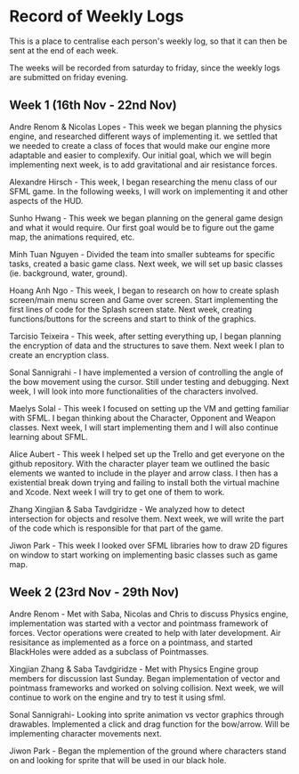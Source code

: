 # Record of Weekly Logs
This is a place to centralise each person's weekly log, so that it can then be sent at the end of each week.

The weeks will be recorded from saturday to friday, since the weekly logs are submitted on friday evening.

## Week 1 (16th Nov - 22nd Nov)

Andre Renom & Nicolas Lopes - This week we began planning the physics engine, and researched different ways of implementing it.
we settled that we needed to create a class of foces that would make our engine more adaptable and easier to complexify.
Our initial goal, which we will begin implementing next week, is to add gravitational and air resistance forces.

Alexandre Hirsch - This week, I began researching the menu class of our SFML game. In the following weeks, I will work on implementing it and other aspects of the HUD.

Sunho Hwang - This week we began planning on the general game design and what it would require. Our first goal would be to figure out the game map, the animations required, etc.

Minh Tuan Nguyen - Divided the team into smaller subteams for specific tasks, created a basic game class. Next week, we will set up basic classes (ie. background, water, ground).

Hoang Anh Ngo - This week, I began to research on how to create splash screen/main menu screen and Game over screen. Start implementing the first lines of code for the Splash screen state. Next week, creating functions/buttons for the screens and start to think of the graphics.

Tarcisio Teixeira - This week, after setting everything up, I began planning the encryption of data and the structures to save them. Next week I plan to create an encryption class.

Sonal Sannigrahi - I have implemented a version of controlling the angle of the bow movement using the cursor. Still under testing and debugging. Next week, I will look into more functionalities of the characters involved.

Maelys Solal - This week I focused on setting up the VM and getting familiar with SFML. I began thinking about the Character, Opponent and Weapon classes. Next week, I will start implementing them and I will also continue learning about SFML. 

Alice Aubert - This week I helped set up the Trello and get everyone on the github repository. With the character player team we outlined the basic elements we wanted to include in the player and arrow class. I then has a existential break down trying and failing to install both the virtual machine and Xcode. Next week I will try to get one of them to work. 

Zhang Xingjian & Saba Tavdgiridze - We analyzed how to detect intersection for objects and resolve them. Next week, we will write the part of the code which is responsible for that part of the game.

Jiwon Park - This week I looked over SFML libraries how to draw 2D figures on window to start working on implementing basic classes such as game map.

## Week 2 (23rd Nov - 29th Nov)

Andre Renom - Met with Saba, Nicolas and Chris to discuss Physics engine, implementation was started with a vector and pointmass framework of forces. Vector operations were created to help with later development. Air resisitance as implemented as a force on a pointmass, and started BlackHoles were added as a subclass of Pointmasses.

Xingjian Zhang & Saba Tavdgiridze - Met with Physics Engine group members for discussion last Sunday. Began implementation of vector and pointmass frameworks and worked on solving collision. Next week, we will continue to work on the engine and try to test it using sfml.

Sonal Sannigrahi- Looking into sprite animation vs vector graphics through drawables. Implemented a click and drag function for the bow/arrow. Will be implementing character movements next.

Jiwon Park - Began the mplemention of the ground where characters stand on and looking for sprite that will be used in our black hole. 

